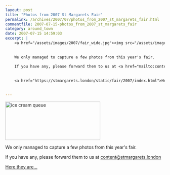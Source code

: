 ```yaml
---
layout: post
title: "Photos from 2007 St Margarets Fair"
permalink: /archives/2007/07/photos_from_2007_st_margarets_fair.html
commentfile: 2007-07-15-photos_from_2007_st_margarets_fair
category: around_town
date: 2007-07-15 14:59:03
excerpt: |
    <a href="/assets/images/2007/fair_wide.jpg"><img src="/assets/images/2007/fair_wide-thumb.jpg" width="300" height="121" alt="ice cream queue" class="photo center" /></a>
    
    
    We only managed to capture a few photos from this year's fair.
    
    If you have any, please forward them to us at <a href="mailto:content@stmargarets.london">content@stmargarets.london</a>  
    
    
    <a href="https://stmargarets.london/static/fair/2007/index.html">Here they are...</a>
    

---
```


<a href="/assets/images/2007/fair_wide.jpg"><img src="/assets/images/2007/fair_wide-thumb.jpg" width="300" height="121" alt="ice cream queue" class="photo center" /></a>

We only managed to capture a few photos from this year's fair.

If you have any, please forward them to us at <content@stmargarets.london>

[Here they are...](https://stmargarets.london/static/fair/2007/index.html)
